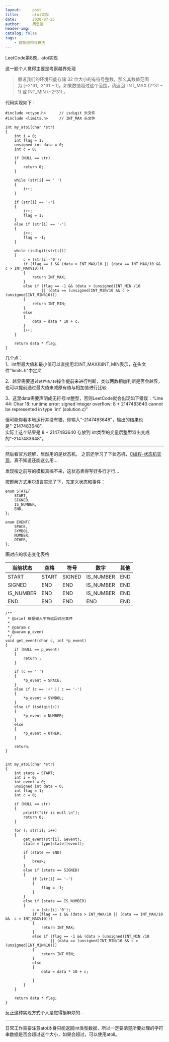 ```yaml
---
layout:     post
title:      atoi实现
date:       2020-07-25
author:     周思进
header-img:	
catalog: false
tags:
    - 数据结构与算法
---
```



LeetCode第8题，atoi实现  

这一题个人觉得主要是考察越界处理
> 假设我们的环境只能存储 32 位大小的有符号整数，那么其数值范围为 [−2^31,  2^31 − 1]。如果数值超过这个范围，请返回  INT_MAX (2^31 − 1) 或 INT_MIN (−2^31) 。

代码实现如下：  

```
#include <ctype.h>      // isdigit 头文件
#include <limits.h>     // INT_MAX 头文件

int my_atoi(char *str)
{
    int i = 0;
    int flag = 1;
    unsigned int data = 0;
    int c = 0;

    if (NULL == str)
    {
        return 0;
    }

    while (str[i] == ' ')
    {
        i++;
    }

    if (str[i] == '+')
    {
        i++;
        flag = 1;
    }
    else if (str[i] == '-')
    {
        i++;
        flag = -1;
    }

    while (isdigit(str[i]))
    {
        c = (str[i]-'0');
        if (flag == 1 && (data > INT_MAX/10 || (data == INT_MAX/10 &&  c > INT_MAX%10)))
        {
            return INT_MAX;
        }
        else if (flag == -1 && (data > (unsigned)INT_MIN /10 
                || (data == (unsigned)INT_MIN/10 && c > (unsigned)INT_MIN%10)))
        {
            return INT_MIN;
        }
        else
        {
            data = data * 10 + c;
        }
        i++;
    }
    
    return data * flag;
}
```

几个点：  
1、int型最大值和最小值可以直接用宏INT_MAX和INT_MIN表示，在头文件\"limits.h\"中定义  

2、越界需要通过`越界值/10`操作提前来进行判断，类似两数相加判断是否会越界，也可以提前通过最大值来减原有值与相加值进行比较  

3、这里data需要声明成无符号int整型，否则LeetCode就会出现如下错误：“Line 44: Char 18: runtime error: signed integer overflow: 8 + 2147483640 cannot be represented in type 'int' (solution.c)”

但可能你看本地运行并没有错，你输入"-2147483648"，输出的结果也是"-2147483648",  
实际上这个结果是 8 + 2147483640 存放到 int类型的变量后整型溢出变成的"-2147483648"。

---

然后看官方题解，居然用的是状态机， 之前还学习了下状态机，[C编程-状态机实现](https://mp.weixin.qq.com/s?__biz=MzU5Nzk5Njg3OQ==&mid=2247484261&idx=1&sn=e4629e72bc73cd0f00a96f2d047949fa&chksm=fe4ba745c93c2e532d6c5ffe2b905f4ca95a28c380017987a5e5e25ee9d953b1e50342d75ddf&token=2102841332&lang=zh_CN#rd)，真不知道还能这么用...

发现按之前写的模板真搞不来，这状态表得写好多行才行...  

按题解方式用C语言实现了下，先定义状态和事件：


```
enum STATE{
    START,
    SIGNED,
    IS_NUMBER,
    END,
};

enum EVENT{
    SPACE,
    SYMBOL,
    NUMBER,
    OTHER,
};
```

画对应的状态变化表格

当前状态 | 空格 | 符号 | 数字 | 其他
---|---|---|---|---
START| START |SIGNED | IS_NUMBER | END
SIGNED | END | END | IS_NUMBER | END
IS_NUMBER | END | END | IS_NUMBER | END
END | END | END | END | END


```
/**
 * @brief 根据输入字符返回对应事件
 * 
 * @param c 
 * @param p_event 
 */
void get_event(char c, int *p_event)
{
    if (NULL == p_event)
    {
        return ;
    }

    if (c == ' ')
    {
        *p_event = SPACE;
    }
    else if (c == '+' || c == '-')
    {
        *p_event = SYMBOL;
    }
    else if (isdigit(c))
    {
        *p_event = NUMBER;
    }
    else
    {
        *p_event = OTHER;
    }

    return;
}


int my_atoi(char *str)
{
    int state = START;
    int i = 0;
    int event = 0;
    unsigned int data = 0;
    int flag = 1;
    int c = 0;

    if (NULL == str)
    {
        printf("str is null.\n");
        return 0;
    }

    for (; str[i]; i++)
    {
        get_event(str[i], &event);
        state = type[state][event];

        if (state == END)
        {
            break;
        }
        else if (state == SIGNED)
        {
            if (str[i] == '-')
            {
                flag = -1;
            }
        }
        else if (state == IS_NUMBER)
        {
            c = (str[i]-'0');
            if (flag == 1 && (data > INT_MAX/10 || (data == INT_MAX/10 &&  c > INT_MAX%10)))
            {
                return INT_MAX;
            }
            else if (flag == -1 && (data > (unsigned)INT_MIN /10 
                    || (data == (unsigned)INT_MIN/10 && c > (unsigned)INT_MIN%10)))
            {
                return INT_MIN;
            }
            else
            {
                data = data * 10 + c;
                
            }
        }
    }

    return data * flag;
}

```

反正这种实现方式个人是觉得挺麻烦的...


---


日常工作需要注意atoi本身只能返回int类型数据，所以一定要清楚所要处理的字符串数据是否会超过这个大小，如果会超过，可以使用atoll。


